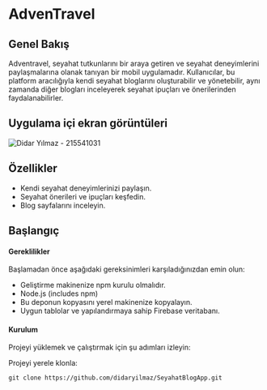 # AdvenTravel

## Genel Bakış


Adventravel, seyahat tutkunlarını bir araya getiren ve seyahat deneyimlerini paylaşmalarına olanak tanıyan bir mobil uygulamadır. Kullanıcılar, bu platform aracılığıyla kendi seyahat bloglarını oluşturabilir ve yönetebilir, aynı zamanda diğer blogları inceleyerek seyahat ipuçları ve önerilerinden faydalanabilirler.

## Uygulama içi ekran görüntüleri
![Didar Yılmaz - 215541031](https://github.com/user-attachments/assets/f08e788d-6e26-44a3-9cf6-0c7a211e468b)

## Özellikler

- Kendi seyahat deneyimlerinizi paylaşın.
- Seyahat önerileri ve ipuçları keşfedin.
- Blog sayfalarını inceleyin.

## Başlangıç

#### Gereklilikler
Başlamadan önce aşağıdaki gereksinimleri karşıladığınızdan emin olun:

- Geliştirme makinenize npm kurulu olmalıdır.
- Node.js (includes npm)
- Bu deponun kopyasını yerel makinenize kopyalayın.
- Uygun tablolar ve yapılandırmaya sahip Firebase veritabanı.

#### Kurulum
Projeyi yüklemek ve çalıştırmak için şu adımları izleyin:

Projeyi yerele klonla:
```
git clone https://github.com/didaryilmaz/SeyahatBlogApp.git
```
